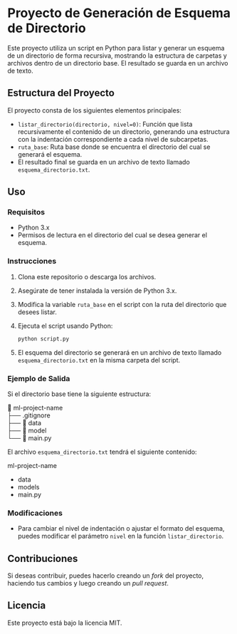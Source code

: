 # Proyecto de Generación de Esquema de Directorio

Este proyecto utiliza un script en Python para listar y generar un esquema de un directorio de forma recursiva, mostrando la estructura de carpetas y archivos dentro de un directorio base. El resultado se guarda en un archivo de texto.

## Estructura del Proyecto

El proyecto consta de los siguientes elementos principales:

- `listar_directorio(directorio, nivel=0)`: Función que lista recursivamente el contenido de un directorio, generando una estructura con la indentación correspondiente a cada nivel de subcarpetas.
- `ruta_base`: Ruta base donde se encuentra el directorio del cual se generará el esquema.
- El resultado final se guarda en un archivo de texto llamado `esquema_directorio.txt`.

## Uso

### Requisitos

- Python 3.x
- Permisos de lectura en el directorio del cual se desea generar el esquema.

### Instrucciones

1. Clona este repositorio o descarga los archivos.
2. Asegúrate de tener instalada la versión de Python 3.x.
3. Modifica la variable `ruta_base` en el script con la ruta del directorio que desees listar.
4. Ejecuta el script usando Python:

    ```bash
    python script.py
    ```

5. El esquema del directorio se generará en un archivo de texto llamado `esquema_directorio.txt` en la misma carpeta del script.

### Ejemplo de Salida

Si el directorio base tiene la siguiente estructura:

📁 ml-project-name  
├── .gitignore  
├── 📁 data  
├── 📁 model  
└── 📄 main.py

El archivo `esquema_directorio.txt` tendrá el siguiente contenido:

ml-project-name

- data
- models
- main.py

### Modificaciones

- Para cambiar el nivel de indentación o ajustar el formato del esquema, puedes modificar el parámetro `nivel` en la función `listar_directorio`.

## Contribuciones

Si deseas contribuir, puedes hacerlo creando un _fork_ del proyecto, haciendo tus cambios y luego creando un _pull request_.

## Licencia

Este proyecto está bajo la licencia MIT.